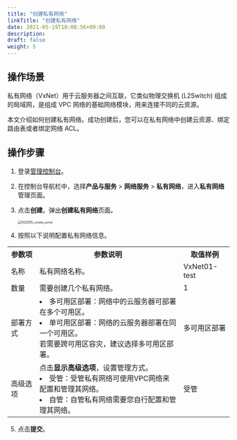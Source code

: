 ```yaml
---
title: "创建私有网络"
linkTitle: "创建私有网络"
date: 2021-05-19T10:08:56+09:00
description:
draft: false
weight: 5
---
```


## 操作场景

私有网络（VxNet）用于云服务器之间互联，它类似物理交换机 (L2Switch) 组成的局域网，是组成 VPC 网络的基础网络模块，用来连接不同的云资源。

本文介绍如何创建私有网络。成功创建后，您可以在私有网络中创建云资源、绑定路由表或者绑定网络 ACL。

## 操作步骤

1. 登录[管理控制台](https://console.qingcloud.com/pek3)。

2. 在控制台导航栏中，选择**产品与服务** > **网络服务** > **私有网络**，进入**私有网络**管理页面。

3. 点击**创建**，弹出**创建私有网络**页面。

   <img src="../../../_images/502005_create_vxnet.png" alt="502005_create_vxnet" style="zoom:50%;" />

4. 按照以下说明配置私有网络信息。

<table>
  <tr>
  	<th>参数项</th>
 		<th>参数说明</th>
    <th>取值样例</th>
  </tr>
  <tr>
  	<td>名称</td>
  	<td>私有网络名称。</td>
    <td>VxNet01-test</td>
  </tr>
  <tr>
  	<td>数量</td>
  	<td>需要创建几个私有网络。</td>
    <td>1</td>
  </tr>
  <tr>
  		<td>部署方式</td>
  	<td>
      <li>多可用区部署：网络中的云服务器可部署在多个可用区。</li>
      <li>单可用区部署：网络的云服务器部署在同一个可用区。</li>
      若需要跨可用区容灾，建议选择多可用区部署。
    </td>
    <td>多可用区部署</td>
  </tr>
  <tr>
  	<td>高级选项</td>
  	<td>点击<b>显示高级选项</b>，设置管理方式。
      <li>受管：受管私有网络可使用VPC网络来配置和管理其网络。</li>
      <li>自管：自管私有网络需要您自行配置和管理其网络。</li>
    </td>
    <td>受管</td>
  </tr>
</table>


5. 点击**提交**。

